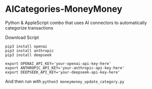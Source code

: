 # AICategories-MoneyMoney
Python &amp; AppleScript combo that uses AI connectors to automatically categorize transactions


Download Script
```
pip3 install openai
pip3 install anthropic
pip3 install deepseek

export OPENAI_API_KEY='your-openai-api-key-here'
export ANTHROPIC_API_KEY='your-anthropic-api-key-here'
export DEEPSEEK_API_KEY='your-deepseek-api-key-here'
```


And then run with `python3 moneymoney_update_category.py`
